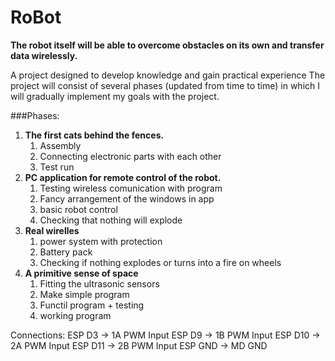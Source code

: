 # RoBot

**The robot itself will be able to overcome obstacles on its own and transfer data wirelessly.**

A project designed to develop knowledge and gain practical experience
The project will consist of several phases (updated from time to time) in which I will gradually implement my goals with the project.

###Phases:
 1. **The first cats behind the fences.**
    1. Assembly
    2. Connecting electronic parts with each other
    3. Test run
 2. **PC application for remote control of the robot.**
    1. Testing wireless comunication with program 
    2. Fancy arrangement of the windows in app
    3. basic robot control
    4. Checking that nothing will explode
 3. **Real wirelles**
    1. power system with protection
    2. Battery pack
    3. Checking if nothing explodes or turns into a fire on wheels
 4. **A primitive sense of space**
    1. Fitting the ultrasonic sensors
    2. Make simple program
    3. Functil program + testing
    4. working program
   


Connections:
   ESP D3    ->    1A PWM Input
   ESP D9    ->    1B PWM Input
   ESP D10   ->    2A PWM Input
   ESP D11   ->    2B PWM Input
   ESP  GND  ->    MD GND